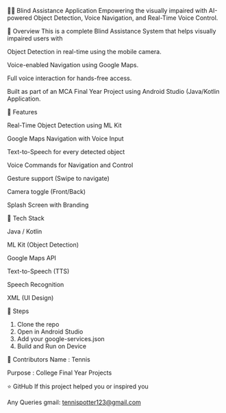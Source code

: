 📱🧭 Blind Assistance Application
Empowering the visually impaired with AI-powered Object Detection, Voice Navigation, and Real-Time Voice Control.

📌 Overview
This is a complete Blind Assistance System that helps visually impaired users with

Object Detection in real-time using the mobile camera.

Voice-enabled Navigation using Google Maps.

Full voice interaction for hands-free access.

Built as part of an MCA Final Year Project using Android Studio (Java/Kotlin Application.

🚀 Features

Real-Time Object Detection using ML Kit

Google Maps Navigation with Voice Input

Text-to-Speech for every detected object

Voice Commands for Navigation and Control

Gesture support (Swipe to navigate)

Camera toggle (Front/Back)

Splash Screen with Branding

🧰 Tech Stack

Java / Kotlin

ML Kit (Object Detection)

Google Maps API

Text-to-Speech (TTS)

Speech Recognition

XML (UI Design)

🔨 Steps

1. Clone the repo
2. Open in Android Studio
3. Add your google-services.json
4. Build and Run on Device

👥 Contributors
Name : Tennis

Purpose : College Final Year Projects

⭐ GitHub
If this project helped you or inspired you

Any Queries 
   gmail: tennispotter123@gmail.com

